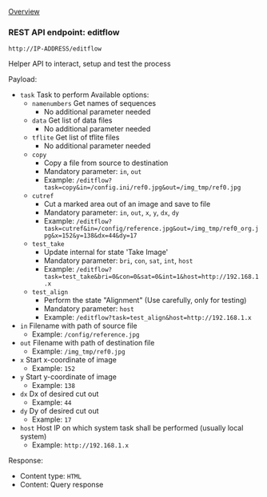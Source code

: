 [Overview](_Overview.md) 

### REST API endpoint: editflow

`http://IP-ADDRESS/editflow`


Helper API to interact, setup and test the process

Payload:
  - `task` Task to perform
    Available options:
    - `namenumbers` Get names of sequences
      - No additional parameter needed
    - `data` Get list of data files
      - No additional parameter needed
    - `tflite` Get list of tflite files
      - No additional parameter needed
    - `copy`
      - Copy a file from source to destination
      - Mandatory parameter: `in`, `out` 
      - Example: `/editflow?task=copy&in=/config.ini/ref0.jpg&out=/img_tmp/ref0.jpg`
    - `cutref`
      - Cut a marked area out of an image and save to file
      - Mandatory parameter: `in`, `out`, `x`, `y`, `dx`, `dy`
      - Example: `/editflow?task=cutref&in=/config/reference.jpg&out=/img_tmp/ref0_org.jpg&x=152&y=138&dx=44&dy=17`
    - `test_take`
      - Update internal for state 'Take Image'
      - Mandatory parameter: `bri`, `con`, `sat`, `int`, `host`
      - Example: `/editflow?task=test_take&bri=0&con=0&sat=0&int=1&host=http://192.168.1.x`
    - `test_align`
      - Perform the state "Alignment" (Use carefully, only for testing)
      - Mandatory parameter: `host`
      - Example: `/editflow?task=test_align&host=http://192.168.1.x`
  - `in` Filename with path of source file
    - Example: `/config/reference.jpg`
  - `out` Filename with path of destination file
    - Example: `/img_tmp/ref0.jpg`
  - `x` Start x-coordinate of image
    - Example: `152`
  - `y` Start y-coordinate of image
    - Example: `138`
  - `dx` Dx of desired cut out
    - Example: `44`
  - `dy` Dy of desired cut out
    - Example: `17`
  - `host` Host IP on which system task shall be performed (usually local system)
    - Example: `http://192.168.1.x`


Response:
  - Content type: `HTML`
  - Content: Query response